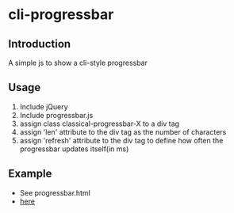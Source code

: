 # cli-progressbar
## Introduction
A simple js to show a cli-style progressbar
## Usage
1. Include jQuery
2. Include progressbar.js
3. assign class classical-progressbar-X to a div tag
4. assign 'len' attribute to the div tag as the number of characters
5. assign 'refresh' attribute to the div tag to define how often the progressbar updates itself(in ms)
## Example
* See progressbar.html
* [here](https://eternal-flame-ad.github.io/demo/progressbar.html)
